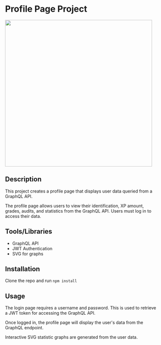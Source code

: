 # Profile Page Project 

<img src="https://i.giphy.com/media/FTnjRCQyNVzjqYCfdi/giphy.gif" width="480" />

## Description

This project creates a profile page that displays user data queried from a GraphQL API. 

The profile page allows users to view their identification, XP amount, grades, audits, and statistics from the GraphQL API. Users must log in to access their data.
  
## Tools/Libraries

- GraphQL API
- JWT Authentication
- SVG for graphs 

## Installation

Clone the repo and run `npm install`

## Usage

The login page requires a username and password. This is used to retrieve a JWT token for accessing the GraphQL API.

Once logged in, the profile page will display the user's data from the GraphQL endpoint.

Interactive SVG statistic graphs are generated from the user data.
